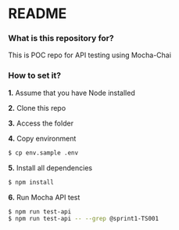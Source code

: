# README #

### What is this repository for? ###

This is POC repo for API testing using Mocha-Chai

### How to set it? ###

**1.** Assume that you have Node installed

**2.** Clone this repo

**3.** Access the folder

**4.** Copy environment
```sh
$ cp env.sample .env
```

**5.** Install all dependencies
```sh
$ npm install
```

**6.** Run Mocha API test
```sh
$ npm run test-api
$ npm run test-api -- --grep @sprint1-TS001
```
